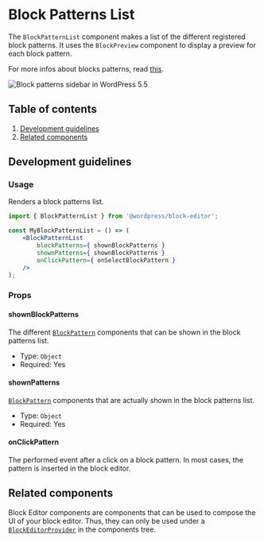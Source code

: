 # Block Patterns List

The `BlockPatternList` component makes a list of the different registered block patterns. It uses the `BlockPreview` component to display a preview for each block pattern.

For more infos about blocks patterns, read [this](https://make.wordpress.org/core/2020/07/16/block-patterns-in-wordpress-5-5/).

![Block patterns sidebar in WordPress 5.5](https://make.wordpress.org/core/files/2020/09/blocks-patterns-sidebar-in-wordpress-5-5.png)

## Table of contents

1. [Development guidelines](#development-guidelines)
2. [Related components](#related-components)

## Development guidelines

### Usage

Renders a block patterns list.

```jsx
import { BlockPatternList } from '@wordpress/block-editor';

const MyBlockPatternList = () => (
	<BlockPatternList
		blockPatterns={ shownBlockPatterns }
		shownPatterns={ shownBlockPatterns }
		onClickPattern={ onSelectBlockPattern }
	/>
);
```

### Props

#### shownBlockPatterns

The different [`BlockPattern`](https://github.com/WordPress/gutenberg/blob/cafa3fe8f068c2fd5f3db734ba0b8e5a32ecabad/packages/block-editor/src/components/block-patterns-list/index.js#L15) components that can be shown in the block patterns list.

-   Type: `Object`
-   Required: Yes

#### shownPatterns

[`BlockPattern`](https://github.com/WordPress/gutenberg/blob/cafa3fe8f068c2fd5f3db734ba0b8e5a32ecabad/packages/block-editor/src/components/block-patterns-list/index.js#L15) components that are actually shown in the block patterns list.

-   Type: `Object`
-   Required: Yes

#### onClickPattern

The performed event after a click on a block pattern. In most cases, the pattern is inserted in the block editor.

## Related components

Block Editor components are components that can be used to compose the UI of your block editor. Thus, they can only be used under a [`BlockEditorProvider`](https://github.com/WordPress/gutenberg/blob/master/packages/block-editor/src/components/provider/README.md) in the components tree.
